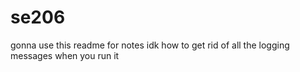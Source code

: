 # se206
gonna use this readme for notes
idk how to get rid of all the logging messages when you run it
